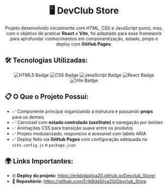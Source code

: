 <h1 style="text-align: center;">🖥️ DevClub Store </h1>

<p style="text-align: center;">
  Projeto desenvolvido inicialmente com HTML, CSS e JavaScript puros, mas, com o objetivo de praticar <strong>React</strong> e <strong>Vite</strong>, foi adaptado para esse framework para aprofundar conhecimentos em componentização, estado, props e deploy com <strong>GitHub Pages</strong>.
</p>

<h2>🛠️ Tecnologias Utilizadas:</h2>
<p style="text-align: center;">
  <img src="https://img.shields.io/badge/HTML5-E34F26?style=for-the-badge&logo=html5&logoColor=white" alt="HTML5 Badge" />
  <img src="https://img.shields.io/badge/CSS3-1572B6?style=for-the-badge&logo=css3&logoColor=white" alt="CSS Badge" />
  <img src="https://img.shields.io/badge/JavaScript-F7DF1E?style=for-the-badge&logo=javascript&logoColor=black" alt="JavaScript Badge" />
  <img src="https://img.shields.io/badge/React-20232A?style=for-the-badge&logo=react&logoColor=61DAFB" alt="React Badge" />
  <img src="https://img.shields.io/badge/Vite-646CFF?style=for-the-badge&logo=vite&logoColor=white" alt="Vite Badge" />
</p>

<h2>📋 O Que o Projeto Possui:</h2>
<ul>
  <li>✅ Componente principal organizando a estrutura e passando <strong>props</strong> para os demais</li>
  <li>✅ Carrossel com <strong>estado controlado (useState)</strong> e navegação por botões</li>
  <li>✅ Animações CSS para transição suave entre os produtos</li>
  <li>✅ Projeto modularizado, responsivo e acessível com labels ARIA</li>
  <li>✅ Deploy feito via <strong>GitHub Pages</strong> com configuração adequada no <code>vite.config.js</code> e <code>package.json</code></li>
</ul>

<h2>🌍 Links Importantes:</h2>
<ul>
  <li>🌐 <strong>Deploy do projeto:</strong> <a href="https://erikbdasilva20.github.io/Devclub_Store/" target="_blank" rel="noopener noreferrer">https://erikbdasilva20.github.io/Devclub_Store/</a></li>
  <li>📁 <strong>Repositório:</strong> <a href="https://github.com/ErikBdaSilva20/Devclub_Store" target="_blank" rel="noopener noreferrer">https://github.com/ErikBdaSilva20/Devclub_Store</a></li>
</ul>
